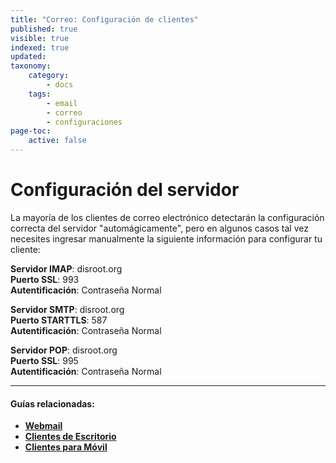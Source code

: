 ```yaml
---
title: "Correo: Configuración de clientes"
published: true
visible: true
indexed: true
updated:
taxonomy:
    category:
        - docs
    tags:
        - email
        - correo
        - configuraciones
page-toc:
    active: false
---
```


# Configuración del servidor
La mayoría de los clientes de correo electrónico detectarán la configuración correcta del servidor "automágicamente", pero en algunos casos tal vez necesites ingresar manualmente la siguiente información para configurar tu cliente:

**Servidor IMAP**: disroot.org <br>
**Puerto SSL**: 993 <br>
**Autentificación**: Contraseña Normal

**Servidor SMTP**: disroot.org <br>
**Puerto STARTTLS**: 587 <br>
**Autentificación**: Contraseña Normal

**Servidor POP**: disroot.org <br>
**Puerto SSL**: 995 <br>
**Autentificación**: Contraseña Normal

---

#### Guías relacionadas:
- [**Webmail**](/tutorials/email/webmail)
- [**Clientes de Escritorio**](/tutorials/email/clients/desktop)
- [**Clientes para Móvil**](/tutorials/email/clients/mobile)
